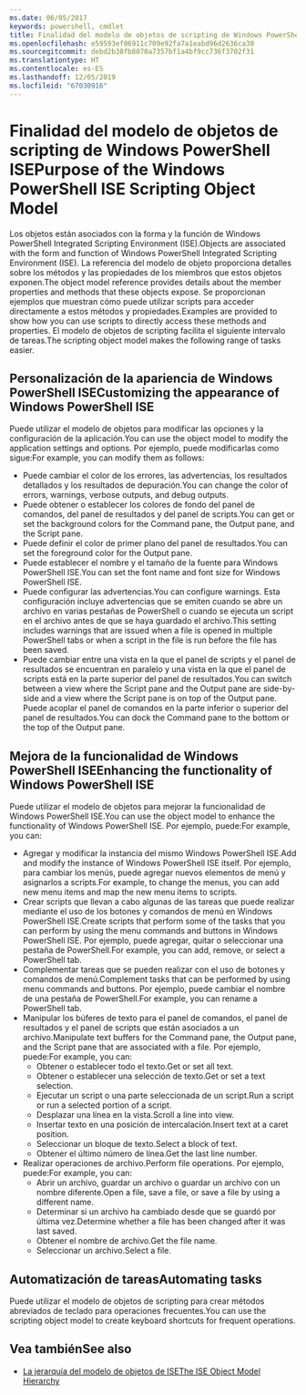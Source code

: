 ```yaml
---
ms.date: 06/05/2017
keywords: powershell, cmdlet
title: Finalidad del modelo de objetos de scripting de Windows PowerShell ISE
ms.openlocfilehash: e59593ef06911c709e92fa7a1eabd96d2636ca30
ms.sourcegitcommit: debd2b38fb8070a7357bf1a4bf9cc736f3702f31
ms.translationtype: HT
ms.contentlocale: es-ES
ms.lasthandoff: 12/05/2019
ms.locfileid: "67030916"
---
```

# <a name="purpose-of-the-windows-powershell-ise-scripting-object-model"></a><span data-ttu-id="fd285-103">Finalidad del modelo de objetos de scripting de Windows PowerShell ISE</span><span class="sxs-lookup"><span data-stu-id="fd285-103">Purpose of the Windows PowerShell ISE Scripting Object Model</span></span>

<span data-ttu-id="fd285-104">Los objetos están asociados con la forma y la función de Windows PowerShell Integrated Scripting Environment (ISE).</span><span class="sxs-lookup"><span data-stu-id="fd285-104">Objects are associated with the form and function of Windows PowerShell Integrated Scripting Environment (ISE).</span></span> <span data-ttu-id="fd285-105">La referencia del modelo de objeto proporciona detalles sobre los métodos y las propiedades de los miembros que estos objetos exponen.</span><span class="sxs-lookup"><span data-stu-id="fd285-105">The object model reference provides details about the member properties and methods that these objects expose.</span></span> <span data-ttu-id="fd285-106">Se proporcionan ejemplos que muestran cómo puede utilizar scripts para acceder directamente a estos métodos y propiedades.</span><span class="sxs-lookup"><span data-stu-id="fd285-106">Examples are provided to show how you can use scripts to directly access these methods and properties.</span></span> <span data-ttu-id="fd285-107">El modelo de objetos de scripting facilita el siguiente intervalo de tareas.</span><span class="sxs-lookup"><span data-stu-id="fd285-107">The scripting object model makes the following range of tasks easier.</span></span>

## <a name="customizing-the-appearance-of-windows-powershell-ise"></a><span data-ttu-id="fd285-108">Personalización de la apariencia de Windows PowerShell ISE</span><span class="sxs-lookup"><span data-stu-id="fd285-108">Customizing the appearance of Windows PowerShell ISE</span></span>

<span data-ttu-id="fd285-109">Puede utilizar el modelo de objetos para modificar las opciones y la configuración de la aplicación.</span><span class="sxs-lookup"><span data-stu-id="fd285-109">You can use the object model to modify the application settings and options.</span></span> <span data-ttu-id="fd285-110">Por ejemplo, puede modificarlas como sigue:</span><span class="sxs-lookup"><span data-stu-id="fd285-110">For example, you can modify them as follows:</span></span>

- <span data-ttu-id="fd285-111">Puede cambiar el color de los errores, las advertencias, los resultados detallados y los resultados de depuración.</span><span class="sxs-lookup"><span data-stu-id="fd285-111">You can change the color of errors, warnings, verbose outputs, and debug outputs.</span></span>
- <span data-ttu-id="fd285-112">Puede obtener o establecer los colores de fondo del panel de comandos, del panel de resultados y del panel de scripts.</span><span class="sxs-lookup"><span data-stu-id="fd285-112">You can get or set the background colors for the Command pane, the Output pane, and the Script pane.</span></span>
- <span data-ttu-id="fd285-113">Puede definir el color de primer plano del panel de resultados.</span><span class="sxs-lookup"><span data-stu-id="fd285-113">You can set the foreground color for the Output pane.</span></span>
- <span data-ttu-id="fd285-114">Puede establecer el nombre y el tamaño de la fuente para Windows PowerShell ISE.</span><span class="sxs-lookup"><span data-stu-id="fd285-114">You can set the font name and font size for Windows PowerShell ISE.</span></span>
- <span data-ttu-id="fd285-115">Puede configurar las advertencias.</span><span class="sxs-lookup"><span data-stu-id="fd285-115">You can configure warnings.</span></span> <span data-ttu-id="fd285-116">Esta configuración incluye advertencias que se emiten cuando se abre un archivo en varias pestañas de PowerShell o cuando se ejecuta un script en el archivo antes de que se haya guardado el archivo.</span><span class="sxs-lookup"><span data-stu-id="fd285-116">This setting includes warnings that are issued when a file is opened in multiple PowerShell tabs or when a script in the file is run before the file has been saved.</span></span>
- <span data-ttu-id="fd285-117">Puede cambiar entre una vista en la que el panel de scripts y el panel de resultados se encuentran en paralelo y una vista en la que el panel de scripts está en la parte superior del panel de resultados.</span><span class="sxs-lookup"><span data-stu-id="fd285-117">You can switch between a view where the Script pane and the Output pane are side-by-side and a view where the Script pane is on top of the Output pane.</span></span> <span data-ttu-id="fd285-118">Puede acoplar el panel de comandos en la parte inferior o superior del panel de resultados.</span><span class="sxs-lookup"><span data-stu-id="fd285-118">You can dock the Command pane to the bottom or the top of the Output pane.</span></span>

## <a name="enhancing-the-functionality-of-windows-powershell-ise"></a><span data-ttu-id="fd285-119">Mejora de la funcionalidad de Windows PowerShell ISE</span><span class="sxs-lookup"><span data-stu-id="fd285-119">Enhancing the functionality of Windows PowerShell ISE</span></span>

<span data-ttu-id="fd285-120">Puede utilizar el modelo de objetos para mejorar la funcionalidad de Windows PowerShell ISE.</span><span class="sxs-lookup"><span data-stu-id="fd285-120">You can use the object model to enhance the functionality of Windows PowerShell ISE.</span></span> <span data-ttu-id="fd285-121">Por ejemplo, puede:</span><span class="sxs-lookup"><span data-stu-id="fd285-121">For example, you can:</span></span>

- <span data-ttu-id="fd285-122">Agregar y modificar la instancia del mismo Windows PowerShell ISE.</span><span class="sxs-lookup"><span data-stu-id="fd285-122">Add and modify the instance of Windows PowerShell ISE itself.</span></span> <span data-ttu-id="fd285-123">Por ejemplo, para cambiar los menús, puede agregar nuevos elementos de menú y asignarlos a scripts.</span><span class="sxs-lookup"><span data-stu-id="fd285-123">For example, to change the menus, you can add new menu items and map the new menu items to scripts.</span></span>
- <span data-ttu-id="fd285-124">Crear scripts que llevan a cabo algunas de las tareas que puede realizar mediante el uso de los botones y comandos de menú en Windows PowerShell ISE.</span><span class="sxs-lookup"><span data-stu-id="fd285-124">Create scripts that perform some of the tasks that you can perform by using the menu commands and buttons in Windows PowerShell ISE.</span></span> <span data-ttu-id="fd285-125">Por ejemplo, puede agregar, quitar o seleccionar una pestaña de PowerShell.</span><span class="sxs-lookup"><span data-stu-id="fd285-125">For example, you can add, remove, or select a PowerShell tab.</span></span>
- <span data-ttu-id="fd285-126">Complementar tareas que se pueden realizar con el uso de botones y comandos de menú.</span><span class="sxs-lookup"><span data-stu-id="fd285-126">Complement tasks that can be performed by using menu commands and buttons.</span></span> <span data-ttu-id="fd285-127">Por ejemplo, puede cambiar el nombre de una pestaña de PowerShell.</span><span class="sxs-lookup"><span data-stu-id="fd285-127">For example, you can rename a PowerShell tab.</span></span>
- <span data-ttu-id="fd285-128">Manipular los búferes de texto para el panel de comandos, el panel de resultados y el panel de scripts que están asociados a un archivo.</span><span class="sxs-lookup"><span data-stu-id="fd285-128">Manipulate text buffers for the Command pane, the Output pane, and the Script pane that are associated with a file.</span></span> <span data-ttu-id="fd285-129">Por ejemplo, puede:</span><span class="sxs-lookup"><span data-stu-id="fd285-129">For example, you can:</span></span>
  - <span data-ttu-id="fd285-130">Obtener o establecer todo el texto.</span><span class="sxs-lookup"><span data-stu-id="fd285-130">Get or set all text.</span></span>
  - <span data-ttu-id="fd285-131">Obtener o establecer una selección de texto.</span><span class="sxs-lookup"><span data-stu-id="fd285-131">Get or set a text selection.</span></span>
  - <span data-ttu-id="fd285-132">Ejecutar un script o una parte seleccionada de un script.</span><span class="sxs-lookup"><span data-stu-id="fd285-132">Run a script or run a selected portion of a script.</span></span>
  - <span data-ttu-id="fd285-133">Desplazar una línea en la vista.</span><span class="sxs-lookup"><span data-stu-id="fd285-133">Scroll a line into view.</span></span>
  - <span data-ttu-id="fd285-134">Insertar texto en una posición de intercalación.</span><span class="sxs-lookup"><span data-stu-id="fd285-134">Insert text at a caret position.</span></span>
  - <span data-ttu-id="fd285-135">Seleccionar un bloque de texto.</span><span class="sxs-lookup"><span data-stu-id="fd285-135">Select a block of text.</span></span>
  - <span data-ttu-id="fd285-136">Obtener el último número de línea.</span><span class="sxs-lookup"><span data-stu-id="fd285-136">Get the last line number.</span></span>
- <span data-ttu-id="fd285-137">Realizar operaciones de archivo.</span><span class="sxs-lookup"><span data-stu-id="fd285-137">Perform file operations.</span></span> <span data-ttu-id="fd285-138">Por ejemplo, puede:</span><span class="sxs-lookup"><span data-stu-id="fd285-138">For example, you can:</span></span>
  - <span data-ttu-id="fd285-139">Abrir un archivo, guardar un archivo o guardar un archivo con un nombre diferente.</span><span class="sxs-lookup"><span data-stu-id="fd285-139">Open a file, save a file, or save a file by using a different name.</span></span>
  - <span data-ttu-id="fd285-140">Determinar si un archivo ha cambiado desde que se guardó por última vez.</span><span class="sxs-lookup"><span data-stu-id="fd285-140">Determine whether a file has been changed after it was last saved.</span></span>
  - <span data-ttu-id="fd285-141">Obtener el nombre de archivo.</span><span class="sxs-lookup"><span data-stu-id="fd285-141">Get the file name.</span></span>
  - <span data-ttu-id="fd285-142">Seleccionar un archivo.</span><span class="sxs-lookup"><span data-stu-id="fd285-142">Select a file.</span></span>

## <a name="automating-tasks"></a><span data-ttu-id="fd285-143">Automatización de tareas</span><span class="sxs-lookup"><span data-stu-id="fd285-143">Automating tasks</span></span>

<span data-ttu-id="fd285-144">Puede utilizar el modelo de objetos de scripting para crear métodos abreviados de teclado para operaciones frecuentes.</span><span class="sxs-lookup"><span data-stu-id="fd285-144">You can use the scripting object model to create keyboard shortcuts for frequent operations.</span></span>

## <a name="see-also"></a><span data-ttu-id="fd285-145">Vea también</span><span class="sxs-lookup"><span data-stu-id="fd285-145">See also</span></span>

- [<span data-ttu-id="fd285-146">La jerarquía del modelo de objetos de ISE</span><span class="sxs-lookup"><span data-stu-id="fd285-146">The ISE Object Model Hierarchy</span></span>](The-ISE-Object-Model-Hierarchy.md)
